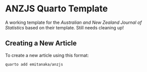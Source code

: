 
# ANZJS Quarto Template

A working template for the _Australian and New Zealand Journal of Statistics_ based on their template. 
Still needs cleaning up!

## Creating a New Article

To create a new article using this format:

```bash
quarto add emitanaka/anzjs
```
